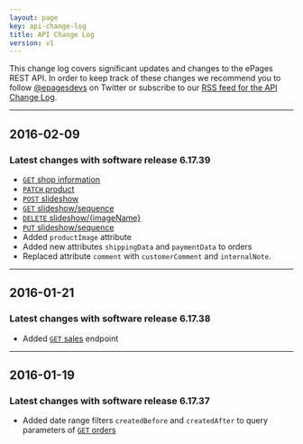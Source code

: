 ```yaml
---
layout: page
key: api-change-log
title: API Change Log
version: v1
---
```


This change log covers significant updates and changes to the ePages REST API.
In order to keep track of these changes we recommend you to follow [@epagesdevs](https://twitter.com/epagesdevs) on Twitter or subscribe to our [RSS feed for the API Change Log](https://developer.epages.com/apps/feed.xml).

<hr>

## 2016-02-09

### Latest changes with software release 6.17.39

 * [`GET` shop information](page:apps-api-get-shops-shopid-information)
 * [`PATCH` product](page:apps-api-patch-shops-shopid-products-productid-information)
 * [`POST` slideshow](page:apps-api-post-shops-shopid-products-productid-slideshow-information)
 * [`GET` slideshow/sequence](page:apps-api-get-shops-shopid-products-productid-slideshow-sequence-information)
 * [`DELETE` slideshow/{imageName}](page:apps-api-delete-shops-shopid-products-productid-slideshow-imagename-information)
 * [`PUT` slideshow/sequence](page:apps-api-put-shops-shopid-products-productid-slideshow-sequence-information)
 * Added `productImage` attribute
 * Added new attributes `shippingData` and `paymentData` to orders
 * Replaced attribute `comment` with `customerComment` and `internalNote`.

<hr>

## 2016-01-21

### Latest changes with software release 6.17.38

 * Added [`GET` sales](page:apps-api-get-shops-shopid-sales-information) endpoint

<hr>

## 2016-01-19

### Latest changes with software release 6.17.37

 * Added date range filters `createdBefore` and `createdAfter` to query parameters of [`GET` orders](page:apps-api-get-shops-shopid-orders-information#query-parameters)